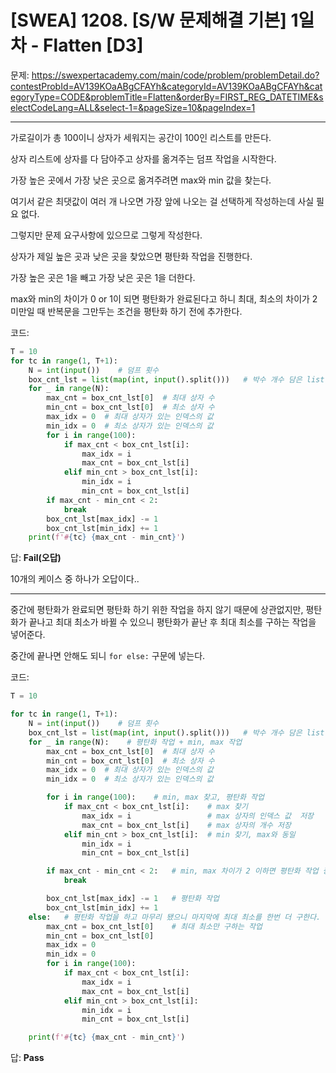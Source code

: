 # [SWEA] 1208. [S/W 문제해결 기본] 1일차 - Flatten [D3]

문제: https://swexpertacademy.com/main/code/problem/problemDetail.do?contestProbId=AV139KOaABgCFAYh&categoryId=AV139KOaABgCFAYh&categoryType=CODE&problemTitle=Flatten&orderBy=FIRST_REG_DATETIME&selectCodeLang=ALL&select-1=&pageSize=10&pageIndex=1

---

가로길이가 총 100이니 상자가 세워지는 공간이 100인 리스트를 만든다.

상자 리스트에 상자를 다 담아주고 상자를 옮겨주는 덤프 작업을 시작한다.

가장 높은 곳에서 가장 낮은 곳으로 옮겨주려면 max와 min 값을 찾는다.

여기서 같은 최댓값이 여러 개 나오면 가장 앞에 나오는 걸 선택하게 작성하는데 사실 필요 없다.

그렇지만 문제 요구사항에 있으므로 그렇게 작성한다.

상자가 제일 높은 곳과 낮은 곳을 찾았으면 평탄화 작업을 진행한다.

가장 높은 곳은 1을 빼고 가장 낮은 곳은 1을 더한다.

max와 min의 차이가 0 or 1이 되면 평탄화가 완료된다고 하니 최대, 최소의 차이가 2미만일 때 반복문을 그만두는 조건을 평탄화 하기 전에 추가한다.

코드:

```python
T = 10
for tc in range(1, T+1):
    N = int(input())    # 덤프 횟수
    box_cnt_lst = list(map(int, input().split()))   # 박수 개수 담은 list
    for _ in range(N):
        max_cnt = box_cnt_lst[0]  # 최대 상자 수
        min_cnt = box_cnt_lst[0]  # 최소 상자 수
        max_idx = 0  # 최대 상자가 있는 인덱스의 값
        min_idx = 0  # 최소 상자가 있는 인덱스의 값
        for i in range(100):
            if max_cnt < box_cnt_lst[i]:
                max_idx = i
                max_cnt = box_cnt_lst[i]
            elif min_cnt > box_cnt_lst[i]:
                min_idx = i
                min_cnt = box_cnt_lst[i]
        if max_cnt - min_cnt < 2:
            break
        box_cnt_lst[max_idx] -= 1
        box_cnt_lst[min_idx] += 1
    print(f'#{tc} {max_cnt - min_cnt}')
```

답: **Fail(오답)**

10개의 케이스 중 하나가 오답이다..

---

중간에 평탄화가 완료되면 평탄화 하기 위한 작업을 하지 않기 때문에 상관없지만, 평탄화가 끝나고 최대 최소가 바뀔 수 있으니 평탄화가 끝난 후 최대 최소를 구하는 작업을 넣어준다.

중간에 끝나면 안해도 되니 `for else:` 구문에 넣는다.

코드:

```python
T = 10

for tc in range(1, T+1):
    N = int(input())    # 덤프 횟수
    box_cnt_lst = list(map(int, input().split()))   # 박수 개수 담은 list
    for _ in range(N):    # 평탄화 작업 + min, max 작업
        max_cnt = box_cnt_lst[0]  # 최대 상자 수
        min_cnt = box_cnt_lst[0]  # 최소 상자 수
        max_idx = 0  # 최대 상자가 있는 인덱스의 값
        min_idx = 0  # 최소 상자가 있는 인덱스의 값

        for i in range(100):    # min, max 찾고, 평탄화 작업
            if max_cnt < box_cnt_lst[i]:    # max 찾기
                max_idx = i                 # max 상자의 인덱스 값  저장
                max_cnt = box_cnt_lst[i]    # max 상자의 개수 저장
            elif min_cnt > box_cnt_lst[i]:  # min 찾기, max와 동일
                min_idx = i
                min_cnt = box_cnt_lst[i]

        if max_cnt - min_cnt < 2:   # min, max 차이가 2 이하면 평탄화 작업 중단
            break

        box_cnt_lst[max_idx] -= 1   # 평탄화 작업
        box_cnt_lst[min_idx] += 1
    else:   # 평탄화 작업을 하고 마무리 됐으니 마지막에 최대 최소를 한번 더 구한다.
        max_cnt = box_cnt_lst[0]    # 최대 최소만 구하는 작업
        min_cnt = box_cnt_lst[0]
        max_idx = 0
        min_idx = 0
        for i in range(100):
            if max_cnt < box_cnt_lst[i]:
                max_idx = i
                max_cnt = box_cnt_lst[i]
            elif min_cnt > box_cnt_lst[i]:
                min_idx = i
                min_cnt = box_cnt_lst[i]

    print(f'#{tc} {max_cnt - min_cnt}')
```

답: **Pass**